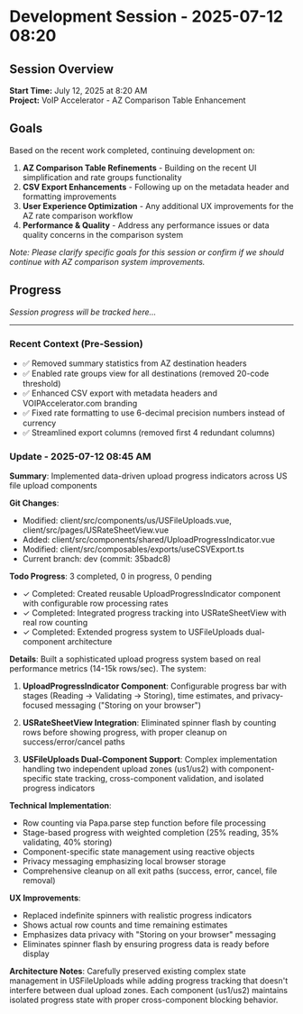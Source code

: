 # Development Session - 2025-07-12 08:20

## Session Overview

**Start Time:** July 12, 2025 at 8:20 AM  
**Project:** VoIP Accelerator - AZ Comparison Table Enhancement

## Goals

Based on the recent work completed, continuing development on:

1. **AZ Comparison Table Refinements** - Building on the recent UI simplification and rate groups functionality
2. **CSV Export Enhancements** - Following up on the metadata header and formatting improvements
3. **User Experience Optimization** - Any additional UX improvements for the AZ rate comparison workflow
4. **Performance & Quality** - Address any performance issues or data quality concerns in the comparison system

*Note: Please clarify specific goals for this session or confirm if we should continue with AZ comparison system improvements.*

## Progress

*Session progress will be tracked here...*

---

### Recent Context (Pre-Session)
- ✅ Removed summary statistics from AZ destination headers  
- ✅ Enabled rate groups view for all destinations (removed 20-code threshold)
- ✅ Enhanced CSV export with metadata headers and VOIPAccelerator.com branding
- ✅ Fixed rate formatting to use 6-decimal precision numbers instead of currency
- ✅ Streamlined export columns (removed first 4 redundant columns)

### Update - 2025-07-12 08:45 AM

**Summary**: Implemented data-driven upload progress indicators across US file upload components

**Git Changes**:
- Modified: client/src/components/us/USFileUploads.vue, client/src/pages/USRateSheetView.vue
- Added: client/src/components/shared/UploadProgressIndicator.vue
- Modified: client/src/composables/exports/useCSVExport.ts
- Current branch: dev (commit: 35badc8)

**Todo Progress**: 3 completed, 0 in progress, 0 pending
- ✓ Completed: Created reusable UploadProgressIndicator component with configurable row processing rates
- ✓ Completed: Integrated progress tracking into USRateSheetView with real row counting
- ✓ Completed: Extended progress system to USFileUploads dual-component architecture

**Details**: 
Built a sophisticated upload progress system based on real performance metrics (14-15k rows/sec). The system:

1. **UploadProgressIndicator Component**: Configurable progress bar with stages (Reading → Validating → Storing), time estimates, and privacy-focused messaging ("Storing on your browser")

2. **USRateSheetView Integration**: Eliminated spinner flash by counting rows before showing progress, with proper cleanup on success/error/cancel paths

3. **USFileUploads Dual-Component Support**: Complex implementation handling two independent upload zones (us1/us2) with component-specific state tracking, cross-component validation, and isolated progress indicators

**Technical Implementation**:
- Row counting via Papa.parse step function before file processing
- Stage-based progress with weighted completion (25% reading, 35% validating, 40% storing)
- Component-specific state management using reactive objects
- Privacy messaging emphasizing local browser storage
- Comprehensive cleanup on all exit paths (success, error, cancel, file removal)

**UX Improvements**:
- Replaced indefinite spinners with realistic progress indicators
- Shows actual row counts and time remaining estimates
- Emphasizes data privacy with "Storing on your browser" messaging
- Eliminates spinner flash by ensuring progress data is ready before display

**Architecture Notes**: 
Carefully preserved existing complex state management in USFileUploads while adding progress tracking that doesn't interfere between dual upload zones. Each component (us1/us2) maintains isolated progress state with proper cross-component blocking behavior.